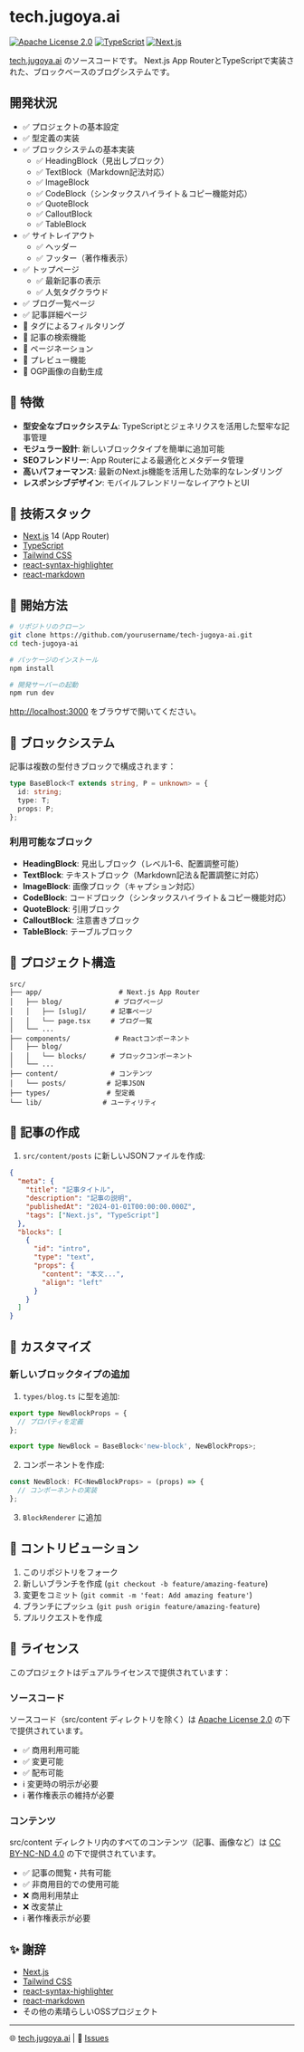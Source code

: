 # tech.jugoya.ai

[![Apache License 2.0](https://img.shields.io/badge/License-Apache%202.0-blue.svg)](https://opensource.org/licenses/Apache-2.0)
[![TypeScript](https://img.shields.io/badge/TypeScript-5.0-blue)](https://www.typescriptlang.org/)
[![Next.js](https://img.shields.io/badge/Next.js-14.0-black)](https://nextjs.org/)

[tech.jugoya.ai](https://tech.jugoya.ai) のソースコードです。
Next.js App RouterとTypeScriptで実装された、ブロックベースのブログシステムです。

## 開発状況

- ✅ プロジェクトの基本設定
- ✅ 型定義の実装
- ✅ ブロックシステムの基本実装
  - ✅ HeadingBlock（見出しブロック）
  - ✅ TextBlock（Markdown記法対応）
  - ✅ ImageBlock
  - ✅ CodeBlock（シンタックスハイライト＆コピー機能対応）
  - ✅ QuoteBlock
  - ✅ CalloutBlock
  - ✅ TableBlock
- ✅ サイトレイアウト
  - ✅ ヘッダー
  - ✅ フッター（著作権表示）
- ✅ トップページ
  - ✅ 最新記事の表示
  - ✅ 人気タグクラウド
- ✅ ブログ一覧ページ
- ✅ 記事詳細ページ
- 🚧 タグによるフィルタリング
- 🚧 記事の検索機能
- 🚧 ページネーション
- 🚧 プレビュー機能
- 🚧 OGP画像の自動生成

## 🌟 特徴

- **型安全なブロックシステム**: TypeScriptとジェネリクスを活用した堅牢な記事管理
- **モジュラー設計**: 新しいブロックタイプを簡単に追加可能
- **SEOフレンドリー**: App Routerによる最適化とメタデータ管理
- **高いパフォーマンス**: 最新のNext.js機能を活用した効率的なレンダリング
- **レスポンシブデザイン**: モバイルフレンドリーなレイアウトとUI

## 🔧 技術スタック

- [Next.js](https://nextjs.org/) 14 (App Router)
- [TypeScript](https://www.typescriptlang.org/)
- [Tailwind CSS](https://tailwindcss.com/)
- [react-syntax-highlighter](https://github.com/react-syntax-highlighter/react-syntax-highlighter)
- [react-markdown](https://github.com/remarkjs/react-markdown)

## 🚀 開始方法

```bash
# リポジトリのクローン
git clone https://github.com/yourusername/tech-jugoya-ai.git
cd tech-jugoya-ai

# パッケージのインストール
npm install

# 開発サーバーの起動
npm run dev
```

[http://localhost:3000](http://localhost:3000) をブラウザで開いてください。

## 📝 ブロックシステム

記事は複数の型付きブロックで構成されます：

```typescript
type BaseBlock<T extends string, P = unknown> = {
  id: string;
  type: T;
  props: P;
};
```

### 利用可能なブロック

- **HeadingBlock**: 見出しブロック（レベル1-6、配置調整可能）
- **TextBlock**: テキストブロック（Markdown記法＆配置調整に対応）
- **ImageBlock**: 画像ブロック（キャプション対応）
- **CodeBlock**: コードブロック（シンタックスハイライト＆コピー機能対応）
- **QuoteBlock**: 引用ブロック
- **CalloutBlock**: 注意書きブロック
- **TableBlock**: テーブルブロック

## 📂 プロジェクト構造

```
src/
├── app/                   # Next.js App Router
│   ├── blog/             # ブログページ
│   │   ├── [slug]/      # 記事ページ
│   │   └── page.tsx     # ブログ一覧
│   └── ...
├── components/           # Reactコンポーネント
│   ├── blog/
│   │   └── blocks/      # ブロックコンポーネント
│   └── ...
├── content/             # コンテンツ
│   └── posts/          # 記事JSON
├── types/              # 型定義
└── lib/               # ユーティリティ
```

## 📝 記事の作成

1. `src/content/posts` に新しいJSONファイルを作成:

```json
{
  "meta": {
    "title": "記事タイトル",
    "description": "記事の説明",
    "publishedAt": "2024-01-01T00:00:00.000Z",
    "tags": ["Next.js", "TypeScript"]
  },
  "blocks": [
    {
      "id": "intro",
      "type": "text",
      "props": {
        "content": "本文...",
        "align": "left"
      }
    }
  ]
}
```

## 🧩 カスタマイズ

### 新しいブロックタイプの追加

1. `types/blog.ts` に型を追加:

```typescript
export type NewBlockProps = {
  // プロパティを定義
};

export type NewBlock = BaseBlock<'new-block', NewBlockProps>;
```

2. コンポーネントを作成:

```typescript
const NewBlock: FC<NewBlockProps> = (props) => {
  // コンポーネントの実装
};
```

3. `BlockRenderer` に追加

## 🤝 コントリビューション

1. このリポジトリをフォーク
2. 新しいブランチを作成 (`git checkout -b feature/amazing-feature`)
3. 変更をコミット (`git commit -m 'feat: Add amazing feature'`)
4. ブランチにプッシュ (`git push origin feature/amazing-feature`)
5. プルリクエストを作成

## 📜 ライセンス

このプロジェクトはデュアルライセンスで提供されています：

### ソースコード

ソースコード（src/content ディレクトリを除く）は [Apache License 2.0](LICENSE) の下で提供されています。

- ✅ 商用利用可能
- ✅ 変更可能
- ✅ 配布可能
- ℹ️ 変更時の明示が必要
- ℹ️ 著作権表示の維持が必要

### コンテンツ

src/content ディレクトリ内のすべてのコンテンツ（記事、画像など）は [CC BY-NC-ND 4.0](https://creativecommons.org/licenses/by-nc-nd/4.0/) の下で提供されています。

- ✅ 記事の閲覧・共有可能
- ✅ 非商用目的での使用可能
- ❌ 商用利用禁止
- ❌ 改変禁止
- ℹ️ 著作権表示が必要

## ✨ 謝辞

- [Next.js](https://nextjs.org/)
- [Tailwind CSS](https://tailwindcss.com/)
- [react-syntax-highlighter](https://github.com/react-syntax-highlighter/react-syntax-highlighter)
- [react-markdown](https://github.com/remarkjs/react-markdown)
- その他の素晴らしいOSSプロジェクト

---

🌐 [tech.jugoya.ai](https://tech.jugoya.ai) | 📧 [Issues](https://github.com/yourusername/tech-jugoya-ai/issues)